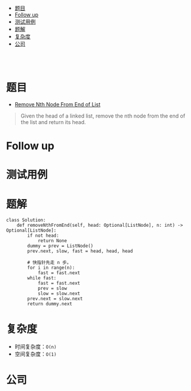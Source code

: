 - [题目](#题目)
- [Follow up](#follow-up)
- [测试用例](#测试用例)
- [题解](#题解)
- [复杂度](#复杂度)
- [公司](#公司)

</br></br>

# 题目
- [Remove Nth Node From End of List](https://leetcode.com/problems/remove-nth-node-from-end-of-list/description/)
> Given the head of a linked list, remove the nth node from the end of the list and return its head.

# Follow up

# 测试用例

# 题解
```
class Solution:
    def removeNthFromEnd(self, head: Optional[ListNode], n: int) -> Optional[ListNode]:
        if not head:
            return None
        dummy = prev = ListNode()
        prev.next, slow, fast = head, head, head

        # 快指针先走 n 步。
        for i in range(n):
            fast = fast.next
        while fast:
            fast = fast.next
            prev = slow
            slow = slow.next
        prev.next = slow.next
        return dummy.next
```

# 复杂度
- 时间复杂度：`O(n)`
- 空间复杂度：`O(1)`

# 公司